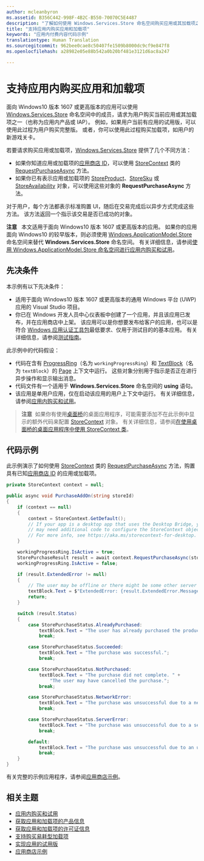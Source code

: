 ```yaml
---
author: mcleanbyron
ms.assetid: B356C442-998F-4B2C-B550-70070C5E4487
description: "了解如何使用 Windows.Services.Store 命名空间购买应用或其加载项之一。"
title: "支持应用内购买应用和加载项"
keywords: "应用内付费内容代码示例"
translationtype: Human Translation
ms.sourcegitcommit: 962bee0cae8c50407fe1509b8000dc9cf9e847f8
ms.openlocfilehash: a28982e05e88b542a0b20bf481e3121d6ac8a247

---
```


# 支持应用内购买应用和加载项

面向 Windows10 版本 1607 或更高版本的应用可以使用 [Windows.Services.Store](https://msdn.microsoft.com/library/windows/apps/windows.services.store.aspx) 命名空间中的成员，请求为用户购买当前应用或其加载项之一（也称为应用内产品或 IAP）。 例如，如果用户当前有应用的试用版，可以使用此过程为用户购买完整版。 或者，你可以使用此过程购买加载项，如用户的新游戏关卡。

若要请求购买应用或加载项，[Windows.Services.Store](https://msdn.microsoft.com/library/windows/apps/windows.services.store.aspx) 提供了几个不同方法：
* 如果你知道应用或加载项的[应用商店 ID](in-app-purchases-and-trials.md#store_ids)，可以使用 [StoreContext](https://msdn.microsoft.com/library/windows/apps/windows.services.store.storecontext.aspx) 类的 [RequestPurchaseAsync](https://msdn.microsoft.com/library/windows/apps/windows.services.store.storecontext.requestpurchaseasync.aspx) 方法。
* 如果你已有表示应用或加载项的 [StoreProduct](https://msdn.microsoft.com/library/windows/apps/windows.services.store.storeproduct.aspx)、[StoreSku](https://msdn.microsoft.com/library/windows/apps/windows.services.store.storesku.aspx) 或 [StoreAvailability](https://msdn.microsoft.com/library/windows/apps/windows.services.store.storeavailability.aspx) 对象，可以使用这些对象的 **RequestPurchaseAsync** 方法。

对于用户，每个方法都表示标准购置 UI，随后在交易完成后以异步方式完成这些方法。 该方法返回一个指示该交易是否已成功的对象。

>
  **注意**
  &nbsp;&nbsp;本文适用于面向 Windows10 版本 1607 或更高版本的应用。 如果你的应用面向 Windows10 的较早版本，则必须使用 [Windows.ApplicationModel.Store](https://msdn.microsoft.com/library/windows/apps/windows.applicationmodel.store.aspx) 命名空间来替代 **Windows.Services.Store** 命名空间。 有关详细信息，请参阅[使用 Windows.ApplicationModel.Store 命名空间进行应用内购买和试用](in-app-purchases-and-trials-using-the-windows-applicationmodel-store-namespace.md)。

## 先决条件

本示例有以下先决条件：
* 适用于面向 Windows10 版本 1607 或更高版本的通用 Windows 平台 (UWP) 应用的 Visual Studio 项目。
* 你已在 Windows 开发人员中心仪表板中创建了一个应用，并且该应用已发布，并在应用商店中上架。 该应用可以是你想要发布给客户的应用，也可以是符合 [Windows 应用认证工具包](https://developer.microsoft.com/windows/develop/app-certification-kit)最低要求、仅用于测试目的的基本应用。 有关详细信息，请参阅[测试指南](in-app-purchases-and-trials.md#testing)。

此示例中的代码假设：
* 代码在含有 [ProgressRing](https://msdn.microsoft.com/library/windows/apps/windows.ui.xaml.controls.progressring.aspx)（名为 ```workingProgressRing```）和 [TextBlock](https://msdn.microsoft.com/library/windows/apps/windows.ui.xaml.controls.textblock.aspx)（名为 ```textBlock```）的 [Page](https://msdn.microsoft.com/library/windows/apps/windows.ui.xaml.controls.page.aspx) 上下文中运行。 这些对象分别用于指示是否正在进行异步操作和显示输出消息。
* 代码文件有一个适用于 **Windows.Services.Store** 命名空间的 **using** 语句。
* 该应用是单用户应用，仅在启动该应用的用户上下文中运行。 有关详细信息，请参阅[应用内购买和试用](in-app-purchases-and-trials.md#api_intro)。

>**注意**&nbsp;&nbsp;如果你有使用[桌面桥](https://developer.microsoft.com/windows/bridges/desktop)的桌面应用程序，可能需要添加不在此示例中显示的额外代码来配置 [StoreContext](https://msdn.microsoft.com/library/windows/apps/windows.services.store.storecontext.aspx) 对象。 有关详细信息，请参阅[在使用桌面桥的桌面应用程序中使用 StoreContext 类](in-app-purchases-and-trials.md#desktop)。

## 代码示例

此示例演示了如何使用 [StoreContext](https://msdn.microsoft.com/library/windows/apps/windows.services.store.storecontext.aspx) 类的 [RequestPurchaseAsync](https://msdn.microsoft.com/library/windows/apps/windows.services.store.storecontext.requestpurchaseasync.aspx) 方法，购置具有已知[应用商店 ID](in-app-purchases-and-trials.md#store_ids) 的应用或加载项。

```csharp
private StoreContext context = null;

public async void PurchaseAddOn(string storeId)
{
    if (context == null)
    {
        context = StoreContext.GetDefault();
        // If your app is a desktop app that uses the Desktop Bridge, you
        // may need additional code to configure the StoreContext object.
        // For more info, see https://aka.ms/storecontext-for-desktop.
    }

    workingProgressRing.IsActive = true;
    StorePurchaseResult result = await context.RequestPurchaseAsync(storeId);
    workingProgressRing.IsActive = false;

    if (result.ExtendedError != null)
    {
        // The user may be offline or there might be some other server failure.
        textBlock.Text = $"ExtendedError: {result.ExtendedError.Message}";
        return;
    }

    switch (result.Status)
    {
        case StorePurchaseStatus.AlreadyPurchased:
            textBlock.Text = "The user has already purchased the product.";
            break;

        case StorePurchaseStatus.Succeeded:
            textBlock.Text = "The purchase was successful.";
            break;

        case StorePurchaseStatus.NotPurchased:
            textBlock.Text = "The purchase did not complete. " +
                "The user may have cancelled the purchase.";
            break;

        case StorePurchaseStatus.NetworkError:
            textBlock.Text = "The purchase was unsuccessful due to a network error.";
            break;

        case StorePurchaseStatus.ServerError:
            textBlock.Text = "The purchase was unsuccessful due to a server error.";
            break;

        default:
            textBlock.Text = "The purchase was unsuccessful due to an unknown error.";
            break;
    }
}
```

有关完整的示例应用程序，请参阅[应用商店示例](https://github.com/Microsoft/Windows-universal-samples/tree/master/Samples/Store)。

## 相关主题

* [应用内购买和试用](in-app-purchases-and-trials.md)
* [获取应用和加载项的产品信息](get-product-info-for-apps-and-add-ons.md)
* [获取应用和加载项的许可证信息](get-license-info-for-apps-and-add-ons.md)
* [支持购买易耗型加载项](enable-consumable-add-on-purchases.md)
* [实现应用的试用版](implement-a-trial-version-of-your-app.md)
* [应用商店示例](https://github.com/Microsoft/Windows-universal-samples/tree/master/Samples/Store)



<!--HONumber=Nov16_HO1-->


